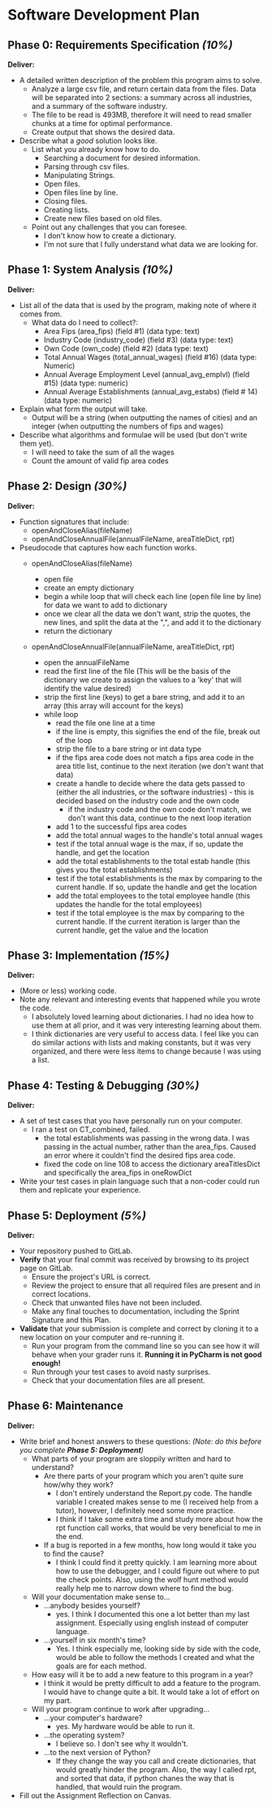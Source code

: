 # Software Development Plan

## Phase 0: Requirements Specification *(10%)*

**Deliver:**

* A detailed written description of the problem this program aims to solve.
  * Analyze a large csv file, and return certain data from the files. Data will be separated into 2 sections: a summary across all industries, and a summary of the software industry.
  * The file to be read is 493MB, therefore it will need to read smaller chunks at a time for optimal performance.
  * Create output that shows the desired data.
* Describe what a *good* solution looks like.
    * List what you already know how to do.
      * Searching a document for desired information.
      * Parsing through csv files.
      * Manipulating Strings.
      * Open files.
      * Open files line by line.
      * Closing files.
      * Creating lists.
      * Create new files based on old files.
    * Point out any challenges that you can foresee.
      * I don't know how to create a dictionary.
      * I'm not sure that I fully understand what data we are looking for.


## Phase 1: System Analysis *(10%)*

**Deliver:**

* List all of the data that is used by the program, making note of where it comes from.
  * What data do I need to collect?:
    * Area Fips (area_fips) (field #1) (data type: text)
    * Industry Code (industry_code) (field #3) (data type: text)
    * Own Code (own_code) (field #2) (data type: text)
    * Total Annual Wages (total_annual_wages) (field #16) (data type: Numeric)
    * Annual Average Employment Level (annual_avg_emplvl) (field #15) (data type: numeric)
    * Annual Average Establishments (annual_avg_estabs) (field # 14) (data type: numeric)
* Explain what form the output will take.
  * Output will be a string (when outputting the names of cities) and an integer (when outputting the numbers of fips and wages)
* Describe what algorithms and formulae will be used (but don't write them yet).
  * I will need to take the sum of all the wages
  * Count the amount of valid fip area codes

## Phase 2: Design *(30%)*

**Deliver:**

* Function signatures that include:
    * openAndCloseAlias(fileName)
    * openAndCloseAnnualFile(annualFileName, areaTitleDict, rpt)
* Pseudocode that captures how each function works.
    * openAndCloseAlias(fileName)
      * open file
      * create an empty dictionary
      * begin a while loop that will check each line (open file line by line) for data we want to add to dictionary
      * once we clear all the data we don't want, strip the quotes, the new lines, and split the data at the ",", and add it to the dictionary
      * return the dictionary

    * openAndCloseAnnualFile(annualFileName, areaTitleDict, rpt)
      * open the annualFileName
      * read the first line of the file (This will be the basis of the dictionary we create to assign the values to a 'key' that will identify the value desired)
      * strip the first line (keys) to get a bare string, and add it to an array (this array will account for the keys)
      * while loop
        * read the file one line at a time
        * if the line is empty, this signifies the end of the file, break out of the loop
        * strip the file to a bare string or int data type
        * if the fips area code does not match a fips area code in the area title list, continue to the next iteration (we don't want that data)
        * create a handle to decide where the data gets passed to (either the all industries, or the software industries) - this is decided based on the industry code and the own code
          * if the industry code and the own code don't match, we don't want this data, continue to the next loop iteration
        * add 1 to the successful fips area codes
        * add the total annual wages to the handle's total annual wages
        * test if the total annual wage is the max, if so, update the handle, and get the location
        * add the total establishments to the total estab handle (this gives you the total establishments)
        * test if the total establishments is the max by comparing to the current handle. If so, update the handle and get the location
        * add the total employees to the total employee handle (this updates the handle for the total employees)
        * test if the total employee is the max by comparing to the current handle. If the current iteration is larger than the current handle, get the value and the location 

## Phase 3: Implementation *(15%)*

**Deliver:**

*   (More or less) working code.
*   Note any relevant and interesting events that happened while you wrote the code.
    * I absolutely loved learning about dictionaries. I had no idea how to use them at all prior, and it was very interesting learning about them.
    * I think dictionaries are very useful to access data. I feel like you can do similar actions with lists and making constants, but it was very organized, and there were less items to change because I was using a list.
    
## Phase 4: Testing & Debugging *(30%)*

**Deliver:**

*   A set of test cases that you have personally run on your computer.
    * I ran a test on CT_combined, failed.
      * the total establishments was passing in the wrong data. I was passing in the actual number, rather than the area_fips. Caused an error where it couldn't find the desired fips area code.
      * fixed the code on line 108 to access the dictionary areaTitlesDict and specifically the area_fips in oneRowDict
*   Write your test cases in plain language such that a non-coder could run them and replicate your experience.


## Phase 5: Deployment *(5%)*

**Deliver:**

*   Your repository pushed to GitLab.
*   **Verify** that your final commit was received by browsing to its project page on GitLab.
    *   Ensure the project's URL is correct.
    *   Review the project to ensure that all required files are present and in correct locations.
    *   Check that unwanted files have not been included.
    *   Make any final touches to documentation, including the Sprint Signature and this Plan.
*   **Validate** that your submission is complete and correct by cloning it to a new location on your computer and re-running it.
	*	Run your program from the command line so you can see how it will behave when your grader runs it.  **Running it in PyCharm is not good enough!**
    *   Run through your test cases to avoid nasty surprises.
    *   Check that your documentation files are all present.


## Phase 6: Maintenance

**Deliver:**

*   Write brief and honest answers to these questions: *(Note: do this before you complete **Phase 5: Deployment**)*
    * What parts of your program are sloppily written and hard to understand?
        * Are there parts of your program which you aren't quite sure how/why they work?
          * I don't entirely understand the Report.py code. The handle variable I created makes sense to me (I received help from a tutor), however, I definitely need some more practice.
          * I think if I take some extra time and study more about how the rpt function call works, that would be very beneficial to me in the end.
        * If a bug is reported in a few months, how long would it take you to find the cause?
          * I think I could find it pretty quickly. I am learning more about how to use the debugger, and I could figure out where to put the check points. Also, using the wolf hunt method would really help me to narrow down where to find the bug. 
    * Will your documentation make sense to...
        * ...anybody besides yourself?
          * yes. I think I documented this one a lot better than my last assignment. Especially using english instead of computer language.
        * ...yourself in six month's time?
          * Yes. I think especially me, looking side by side with the code, would be able to follow the methods I created and what the goals are for each method.
    * How easy will it be to add a new feature to this program in a year?
      * I think it would be pretty difficult to add a feature to the program. I would have to change quite a bit. It would take a lot of effort on my part.
    * Will your program continue to work after upgrading...
        * ...your computer's hardware?
          * yes. My hardware would be able to run it.
        * ...the operating system?
          * I believe so. I don't see why it wouldn't.
        * ...to the next version of Python?
          * If they change the way you call and create dictionaries, that would greatly hinder the program. Also, the way I called rpt, and sorted that data, if python chanes the way that is handled, that would ruin the program.
*   Fill out the Assignment Reflection on Canvas.
